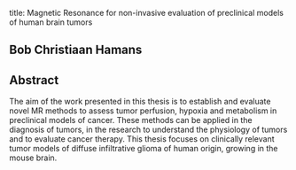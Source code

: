 title: Magnetic Resonance for non-invasive evaluation of preclinical models of human brain tumors

## Bob Christiaan Hamans

## Abstract
The aim of the work presented in this thesis is to establish and evaluate novel MR methods to assess tumor perfusion, hypoxia and metabolism in preclinical models of cancer. These methods can be applied in the diagnosis of tumors, in the research to understand the physiology of tumors and to evaluate cancer therapy. This thesis focuses on clinically relevant tumor models of diffuse infiltrative glioma of human origin, growing in the mouse brain.

